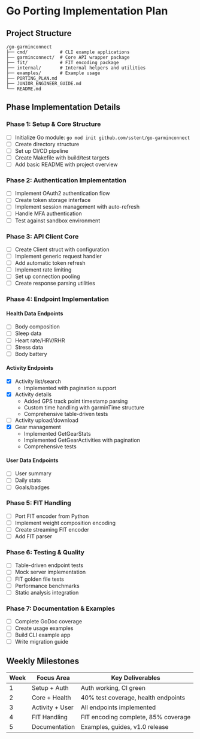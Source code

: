 # Go Porting Implementation Plan

## Project Structure
```text
/go-garminconnect
├── cmd/            # CLI example applications
├── garminconnect/  # Core API wrapper package
├── fit/            # FIT encoding package
├── internal/       # Internal helpers and utilities
├── examples/       # Example usage
├── PORTING_PLAN.md
├── JUNIOR_ENGINEER_GUIDE.md
└── README.md
```

## Phase Implementation Details

### Phase 1: Setup & Core Structure
- [ ] Initialize Go module: `go mod init github.com/sstent/go-garminconnect`
- [ ] Create directory structure
- [ ] Set up CI/CD pipeline
- [ ] Create Makefile with build/test targets
- [ ] Add basic README with project overview

### Phase 2: Authentication Implementation
- [ ] Implement OAuth2 authentication flow
- [ ] Create token storage interface
- [ ] Implement session management with auto-refresh
- [ ] Handle MFA authentication
- [ ] Test against sandbox environment

### Phase 3: API Client Core
- [ ] Create Client struct with configuration
- [ ] Implement generic request handler
- [ ] Add automatic token refresh
- [ ] Implement rate limiting
- [ ] Set up connection pooling
- [ ] Create response parsing utilities

### Phase 4: Endpoint Implementation
#### Health Data Endpoints
- [ ] Body composition
- [ ] Sleep data
- [ ] Heart rate/HRV/RHR
- [ ] Stress data
- [ ] Body battery

#### Activity Endpoints
- [x] Activity list/search
  - Implemented with pagination support
- [x] Activity details
  - Added GPS track point timestamp parsing
  - Custom time handling with garminTime structure
  - Comprehensive table-driven tests
- [ ] Activity upload/download
- [x] Gear management
  - Implemented GetGearStats
  - Implemented GetGearActivities with pagination
  - Comprehensive tests

#### User Data Endpoints
- [ ] User summary
- [ ] Daily stats
- [ ] Goals/badges

### Phase 5: FIT Handling
- [ ] Port FIT encoder from Python
- [ ] Implement weight composition encoding
- [ ] Create streaming FIT encoder
- [ ] Add FIT parser

### Phase 6: Testing & Quality
- [ ] Table-driven endpoint tests
- [ ] Mock server implementation
- [ ] FIT golden file tests
- [ ] Performance benchmarks
- [ ] Static analysis integration

### Phase 7: Documentation & Examples
- [ ] Complete GoDoc coverage
- [ ] Create usage examples
- [ ] Build CLI example app
- [ ] Write migration guide

## Weekly Milestones
| Week | Focus Area | Key Deliverables |
|------|------------|------------------|
| 1 | Setup + Auth | Auth working, CI green |
| 2 | Core + Health | 40% test coverage, health endpoints |
| 3 | Activity + User | All endpoints implemented |
| 4 | FIT Handling | FIT encoding complete, 85% coverage |
| 5 | Documentation | Examples, guides, v1.0 release |
